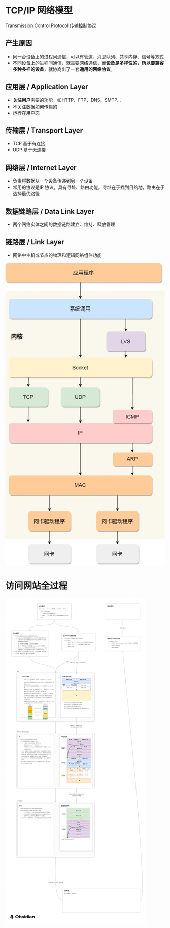 # TCP/IP 网络模型

Transmission Control Protocol 传输控制协议

## 产生原因
- 同一台设备上的进程间通信，可以有管道、消息队列、共享内存、信号等方式
- 不同设备上的进程间通信，就需要网络通信，而**设备是多样性的，所以要兼容多种多样的设备**，就协商出了一套**通用的网络协议**。


## 应用层  / Application Layer

- **关注用户**需要的功能，如HTTP、FTP、DNS、SMTP...
- 不关注数据如何传输的
- 运行在用户态

## 传输层  / Transport Layer

- TCP 基于有连接
- UDP 基于无连接

## 网络层  / Internet Layer
- 负责将数据从一个设备传递到另一个设备
- 常用的协议是IP 协议，具有寻址、路由功能。寻址在于找到目的地，路由在于选择最优路径

## 数据链路层  / Data Link Layer
- 两个网络实体之间的数据链路建立、维持、释放管理

## 链路层  / Link Layer
- 网络中主机或节点的物理和逻辑网络组件功能

![](../../assets/Pasted%20image%2020230802110927.png)


# 访问网站全过程
![](../../assets/1.2访问网站的全过程.png)